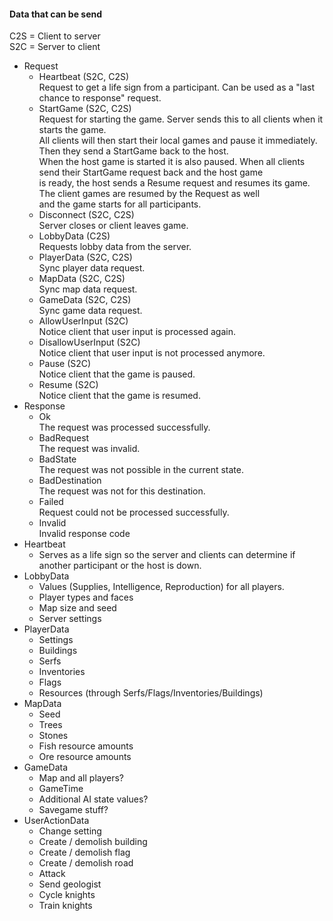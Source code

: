 ﻿#### Data that can be send

C2S = Client to server \
S2C = Server to client

- Request
	- Heartbeat (S2C, C2S) \
        Request to get a life sign from a participant. Can be used as a "last chance to response" request.
    - StartGame (S2C, C2S) \
        Request for starting the game. Server sends this to all clients when it starts the game. \
        All clients will then start their local games and pause it immediately. Then they send a StartGame back to the host. \
        When the host game is started it is also paused. When all clients send their StartGame request back and the host game \
        is ready, the host sends a Resume request and resumes its game. The client games are resumed by the Request as well \
        and the game starts for all participants.
    - Disconnect (S2C, C2S) \
        Server closes or client leaves game.
    - LobbyData (C2S) \
        Requests lobby data from the server.
    - PlayerData (S2C, C2S) \
        Sync player data request.        
    - MapData (S2C, C2S) \
        Sync map data request.
    - GameData (S2C, C2S) \
        Sync game data request.
    - AllowUserInput (S2C) \
        Notice client that user input is processed again.
    - DisallowUserInput (S2C) \
        Notice client that user input is not processed anymore.
    - Pause (S2C) \
        Notice client that the game is paused.
    - Resume (S2C) \
        Notice client that the game is resumed.
- Response
    - Ok \
        The request was processed successfully.
    - BadRequest \
        The request was invalid.
    - BadState \
        The request was not possible in the current state.
    - BadDestination \
        The request was not for this destination.
    - Failed \
        Request could not be processed successfully.
    - Invalid \
        Invalid response code
- Heartbeat
	- Serves as a life sign so the server and clients can determine if another participant or the host is down.
- LobbyData
    - Values (Supplies, Intelligence, Reproduction) for all players.
    - Player types and faces
    - Map size and seed
    - Server settings
- PlayerData
    - Settings
    - Buildings
    - Serfs
    - Inventories
    - Flags
    - Resources (through Serfs/Flags/Inventories/Buildings)
- MapData
    - Seed
    - Trees
    - Stones
    - Fish resource amounts
    - Ore resource amounts
- GameData
    - Map and all players?
    - GameTime
    - Additional AI state values?
    - Savegame stuff?
 - UserActionData
    - Change setting
    - Create / demolish building
    - Create / demolish flag
    - Create / demolish road
    - Attack
    - Send geologist
    - Cycle knights
    - Train knights